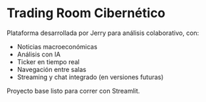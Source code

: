 # Trading Room Cibernético

Plataforma desarrollada por Jerry para análisis colaborativo, con:
- Noticias macroeconómicas
- Análisis con IA
- Ticker en tiempo real
- Navegación entre salas
- Streaming y chat integrado (en versiones futuras)

Proyecto base listo para correr con Streamlit.
